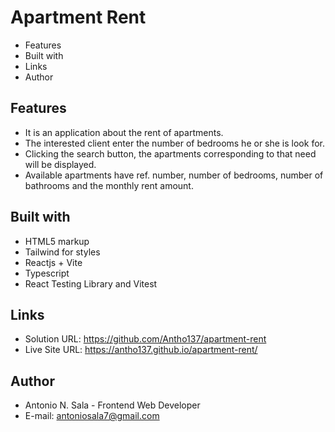 # Apartment Rent

- Features
- Built with
- Links
- Author

## Features

- It is an application about the rent of apartments.
- The interested client enter the number of bedrooms he or she is look for.
- Clicking the search button, the apartments corresponding to that need will be displayed.
- Available apartments have ref. number, number of bedrooms, number of bathrooms and the monthly rent amount.

## Built with

- HTML5 markup
- Tailwind for styles
- Reactjs + Vite
- Typescript
- React Testing Library and Vitest

## Links

- Solution URL: https://github.com/Antho137/apartment-rent
- Live Site URL: https://antho137.github.io/apartment-rent/

## Author

- Antonio N. Sala - Frontend Web Developer
- E-mail: antoniosala7@gmail.com
